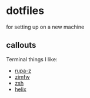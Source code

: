 # dotfiles

for setting up on a new machine

## callouts

Terminal things I like:

- [rupa-z](https://github.com/rupa/z/)
- [zimfw](https://zimfw.sh/)
- [zsh](https://www.zsh.org/)
- [helix](https://helix-editor.com)
